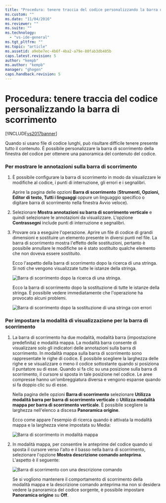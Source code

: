 ```yaml
---
title: "Procedura: tenere traccia del codice personalizzando la barra di scorrimento | Microsoft Docs"
ms.custom: ""
ms.date: "11/04/2016"
ms.reviewer: ""
ms.suite: ""
ms.technology: 
  - "vs-ide-general"
ms.tgt_pltfrm: ""
ms.topic: "article"
ms.assetid: a9ebe7ec-4b6f-4ba2-a79e-80fab3db485b
caps.latest.revision: 5
author: "kempb"
ms.author: "kempb"
manager: "ghogen"
caps.handback.revision: 5
---
```

# Procedura: tenere traccia del codice personalizzando la barra di scorrimento
[!INCLUDE[vs2017banner](../code-quality/includes/vs2017banner.md)]

Quando si usano file di codice lunghi, può risultare difficile tenere presente tutto il contenuto.  È possibile personalizzare la barra di scorrimento della finestra del codice per ottenere una panoramica del contenuto del codice.  
  
### Per mostrare le annotazioni sulla barra di scorrimento  
  
1.  È possibile configurare la barra di scorrimento in modo da visualizzare le modifiche al codice, i punti di interruzione, gli errori e i segnalibri.  
  
     Aprire la pagina delle opzioni **Barra di scorrimento** \(**Strumenti, Opzioni, Editor di testo, Tutti i linguaggi** oppure un linguaggio specifico o digitare barra di scorrimento nella finestra Avvio veloce\).  
  
2.  Selezionare **Mostra annotazioni su barra di scorrimento verticale** e quindi selezionare le annotazioni da visualizzare.  L'opzione **Contrassegni** include punti di interruzione e segnalibri.  
  
3.  Provare ora a eseguire l'operazione.  Aprire un file di codice di grandi dimensioni e sostituire un elemento presente in diversi punti nel file.  La barra di scorrimento mostra l'effetto delle sostituzioni, pertanto è possibile annullare le modifiche se è stato sostituito qualche elemento che non doveva essere sostituito.  
  
     Ecco l'aspetto della barra di scorrimento dopo la ricerca di una stringa.  Si noti che vengono visualizzate tutte le istanze della stringa.  
  
     ![Barra di scorrimento dopo la ricerca di una stringa.](~/ide/media/enhancedscrollbarsearch.png "EnhancedScrollbarSearch")  
  
     Ecco la barra di scorrimento dopo la sostituzione di tutte le istanze della stringa.  È possibile vedere immediatamente che l'operazione ha provocato alcuni problemi.  
  
     ![Barra di scorrimento dopo la sostituzione di una stringa con errori](~/ide/media/enhancedscrollbarreplace.png "EnhancedScrollbarReplace")  
  
### Per impostare la modalità di visualizzazione per la barra di scorrimento  
  
1.  La barra di scorrimento ha due modalità, modalità barra \(impostazione predefinita\) e modalità mappa.  La modalità barra consente di visualizzare solo gli indicatori delle annotazioni sulla barra di scorrimento.  In modalità mappa sulla barra di scorrimento sono rappresentate le righe di codice.  È possibile scegliere la larghezza delle righe e se visualizzare o meno il codice sottostante quando si posiziona il puntatore su di esse.  Quando si fa clic su una posizione sulla barra di scorrimento, il cursore si sposta in tale posizione nel codice.  Le aree compresse hanno un'ombreggiatura diversa e vengono espanse quando si fa doppio clic su di esse.  
  
     Nella pagina delle opzioni **Barra di scorrimento** selezionare **Utilizza modalità barra per barra di scorrimento verticale** o **Utilizza modalità mappa per barra di scorrimento verticale**.  È possibile scegliere la larghezza nell'elenco a discesa **Panoramica origine**.  
  
     Ecco come appare l'esempio di ricerca quando è attivata la modalità mappa e la larghezza viene impostata su Media:  
  
     ![Barra di scorrimento in modalità mappa](~/ide/media/enhancedscrollbar.png "EnhancedScrollbar")  
  
2.  In modalità mappa, per consentire le anteprime del codice quando si sposta il cursore verso l'alto e il basso nella barra di scorrimento, selezionare l'opzione **Mostra descrizione comando anteprima**.  L'aspetto è il seguente:  
  
     ![Barra di scorrimento con una descrizione comando](~/ide/media/enhancedscrollbarsearchtooltip.png "EnhancedScrollbarSearchTooltip")  
  
     Se si vogliono mantenere il comportamento di scorrimento della modalità mappa e la descrizione comando anteprima ma non si desidera vedere la panoramica del codice sorgente, è possibile impostare **Panoramica origine** su **Off**.